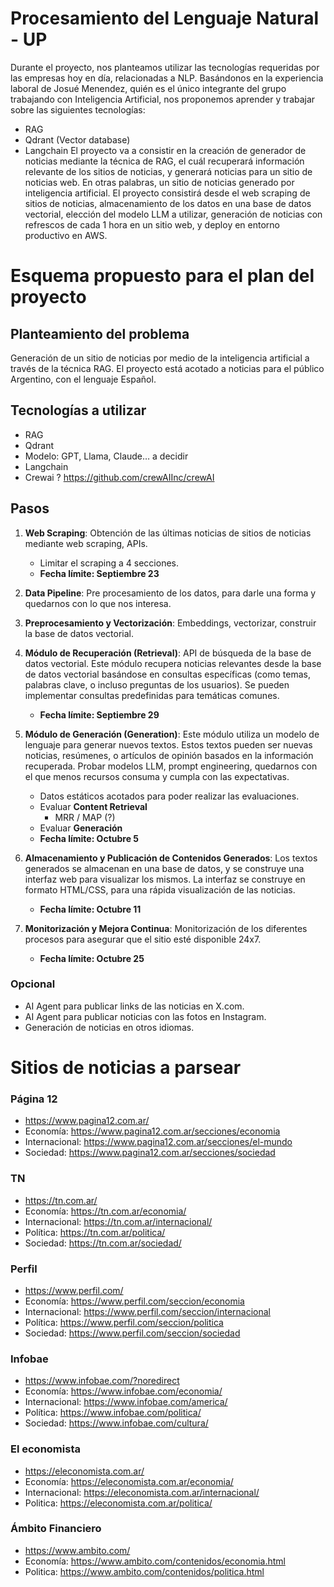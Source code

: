 # Procesamiento del Lenguaje Natural - UP

Durante el proyecto, nos planteamos utilizar las tecnologías requeridas por las empresas hoy en día, relacionadas a NLP.
Basándonos en la experiencia laboral de Josué Menendez, quién es el único integrante del grupo trabajando con Inteligencia Artificial, nos proponemos aprender y trabajar sobre las siguientes tecnologías:
- RAG
- Qdrant (Vector database)
- Langchain
El proyecto va a consistir en la creación de generador de noticias mediante la técnica de RAG, el cuál recuperará información relevante de los sitios de noticias, y generará noticias para un sitio de noticias web. En otras palabras, un sitio de noticias generado por inteligencia artificial.
El proyecto consistirá desde el web scraping de sitios de noticias, almacenamiento de los datos en una base de datos vectorial, elección del modelo LLM a utilizar, generación de noticias con refrescos de cada 1 hora en un sitio web, y deploy en entorno productivo en AWS.

# Esquema propuesto para el plan del proyecto

## Planteamiento del problema

Generación de un sitio de noticias por medio de la inteligencia artificial a través de la técnica RAG.
El proyecto está acotado a noticias para el público Argentino, con el lenguaje Español.

## Tecnologías a utilizar

- RAG
- Qdrant
- Modelo: GPT, Llama, Claude… a decidir
- Langchain
- Crewai ? https://github.com/crewAIInc/crewAI

## Pasos

1. **Web Scraping**: Obtención de las últimas noticias de sitios de noticias mediante web scraping, APIs.
   - Limitar el scraping a 4 secciones.
   - **Fecha límite: Septiembre 23**

2. **Data Pipeline**: Pre procesamiento de los datos, para darle una forma y quedarnos con lo que nos interesa.

3. **Preprocesamiento y Vectorización**: Embeddings, vectorizar, construir la base de datos vectorial.

4. **Módulo de Recuperación (Retrieval)**: API de búsqueda de la base de datos vectorial. Este módulo recupera noticias relevantes desde la base de datos vectorial basándose en consultas específicas (como temas, palabras clave, o incluso preguntas de los usuarios). Se pueden implementar consultas predefinidas para temáticas comunes.
   - **Fecha límite: Septiembre 29**

5. **Módulo de Generación (Generation)**: Este módulo utiliza un modelo de lenguaje para generar nuevos textos. Estos textos pueden ser nuevas noticias, resúmenes, o artículos de opinión basados en la información recuperada. Probar modelos LLM, prompt engineering, quedarnos con el que menos recursos consuma y cumpla con las expectativas.
   - Datos estáticos acotados para poder realizar las evaluaciones.
   - Evaluar **Content Retrieval**
     - MRR / MAP (?)
   - Evaluar **Generación**
   - **Fecha límite: Octubre 5**

6. **Almacenamiento y Publicación de Contenidos Generados**: Los textos generados se almacenan en una base de datos, y se construye una interfaz web para visualizar los mismos. La interfaz se construye en formato HTML/CSS, para una rápida visualización de las noticias.
   - **Fecha límite: Octubre 11**

7. **Monitorización y Mejora Continua**: Monitorización de los diferentes procesos para asegurar que el sitio esté disponible 24x7.
   - **Fecha límite: Octubre 25**

### Opcional
- AI Agent para publicar links de las noticias en X.com.
- AI Agent para publicar noticias con las fotos en Instagram.
- Generación de noticias en otros idiomas.


# Sitios de noticias a parsear

### Página 12
- https://www.pagina12.com.ar/
- Economía: https://www.pagina12.com.ar/secciones/economia
- Internacional: https://www.pagina12.com.ar/secciones/el-mundo
- Sociedad: https://www.pagina12.com.ar/secciones/sociedad

### TN
- https://tn.com.ar/
- Economía: https://tn.com.ar/economia/
- Internacional: https://tn.com.ar/internacional/
- Política: https://tn.com.ar/politica/
- Sociedad: https://tn.com.ar/sociedad/

### Perfil
- https://www.perfil.com/
- Economía: https://www.perfil.com/seccion/economia
- Internacional: https://www.perfil.com/seccion/internacional
- Política: https://www.perfil.com/seccion/politica
- Sociedad: https://www.perfil.com/seccion/sociedad

### Infobae
- https://www.infobae.com/?noredirect
- Economía: https://www.infobae.com/economia/
- Internacional: https://www.infobae.com/america/
- Política: https://www.infobae.com/politica/
- Sociedad: https://www.infobae.com/cultura/

### El economista
- https://eleconomista.com.ar/
- Economía: https://eleconomista.com.ar/economia/
- Internacional: https://eleconomista.com.ar/internacional/
- Politica: https://eleconomista.com.ar/politica/

### Ámbito Financiero
- https://www.ambito.com/
- Economía: https://www.ambito.com/contenidos/economia.html
- Politica: https://www.ambito.com/contenidos/politica.html

